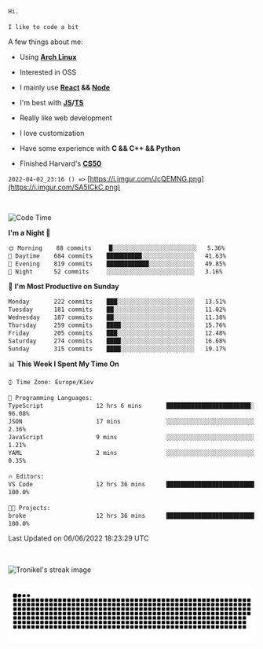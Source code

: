 ```
Hi.

I like to code a bit
```

A few things about me:

-   Using **[Arch Linux](https://archlinux.org/)**

-   Interested in OSS

-   I mainly use **[React](https://reactjs.org/) && [Node](https://nodejs.org/en/)**

-   I'm best with **[JS](https://www.javascript.com/)/[TS](https://www.typescriptlang.org/)**

-   Really like web development

-   I love customization

-   Have some experience with **C && C++ && Python**

-   Finished Harvard's **[CS50](https://cs50.harvard.edu)**

`2022-04-02_23:16 () =>` [https://i.imgur.com/JcQEMNG.png](https://i.imgur.com/SA5ICkC.png)

<br>

<!--START_SECTION:waka-->
![Code Time](http://img.shields.io/badge/Code%20Time-666%20hrs%2054%20mins-blue)

**I'm a Night 🦉** 

```text
🌞 Morning    88 commits     █░░░░░░░░░░░░░░░░░░░░░░░░   5.36% 
🌆 Daytime    684 commits    ██████████░░░░░░░░░░░░░░░   41.63% 
🌃 Evening    819 commits    ████████████░░░░░░░░░░░░░   49.85% 
🌙 Night      52 commits     ░░░░░░░░░░░░░░░░░░░░░░░░░   3.16%

```
📅 **I'm Most Productive on Sunday** 

```text
Monday       222 commits    ███░░░░░░░░░░░░░░░░░░░░░░   13.51% 
Tuesday      181 commits    ██░░░░░░░░░░░░░░░░░░░░░░░   11.02% 
Wednesday    187 commits    ██░░░░░░░░░░░░░░░░░░░░░░░   11.38% 
Thursday     259 commits    ████░░░░░░░░░░░░░░░░░░░░░   15.76% 
Friday       205 commits    ███░░░░░░░░░░░░░░░░░░░░░░   12.48% 
Saturday     274 commits    ████░░░░░░░░░░░░░░░░░░░░░   16.68% 
Sunday       315 commits    ████░░░░░░░░░░░░░░░░░░░░░   19.17%

```


📊 **This Week I Spent My Time On** 

```text
⌚︎ Time Zone: Europe/Kiev

💬 Programming Languages: 
TypeScript               12 hrs 6 mins       ████████████████████████░   96.08% 
JSON                     17 mins             ░░░░░░░░░░░░░░░░░░░░░░░░░   2.36% 
JavaScript               9 mins              ░░░░░░░░░░░░░░░░░░░░░░░░░   1.21% 
YAML                     2 mins              ░░░░░░░░░░░░░░░░░░░░░░░░░   0.35%

🔥 Editors: 
VS Code                  12 hrs 36 mins      █████████████████████████   100.0%

🐱‍💻 Projects: 
broke                    12 hrs 36 mins      █████████████████████████   100.0%

```


 Last Updated on 06/06/2022 18:23:29 UTC
<!--END_SECTION:waka-->

<br>

<p><img align="center" src="https://github-readme-streak-stats.herokuapp.com/?user=Tronikelis&theme=dark" alt="Tronikel's streak image" /></p>

<br>

<img title="" src="https://raw.githubusercontent.com/Tronikelis/Tronikelis/output/github-contribution-grid-snake.svg" alt="very cool snake thingey" data-align="left">
